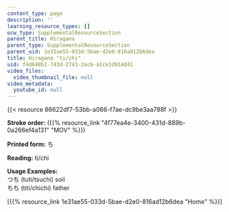 ```yaml
---
content_type: page
description: ''
learning_resource_types: []
ocw_type: SupplementalResourceSection
parent_title: Hiragana
parent_type: SupplementalResourceSection
parent_uid: 1e31ae55-033d-5bae-d2e0-816ad12b6dea
title: Hiragana "ti/chi"
uid: f4d840b1-743d-2743-2ac6-a1ce1d914d41
video_files:
  video_thumbnail_file: null
video_metadata:
  youtube_id: null
---
```


{{< resource 86622df7-53bb-a066-f7ae-dc9be3aa788f >}}

**Stroke order:** ({{% resource_link "4f77ea4e-3400-431d-889b-0a266ef4a131" "MOV" %}})

**Printed form:** ち

**Reading:** ti/chi

**Usage Examples:**  
つち (tuti/tsuchi) soil  
ちち (titi/chichi) father

  
\[{{% resource_link 1e31ae55-033d-5bae-d2e0-816ad12b6dea "Home" %}}\]